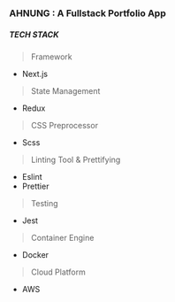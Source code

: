 ### AHNUNG : A Fullstack Portfolio App
#####  TECH STACK
> Framework 
- Next.js
> State Management
- Redux
> CSS Preprocessor
- Scss
> Linting Tool & Prettifying
- Eslint
- Prettier
> Testing
- Jest
> Container Engine
- Docker
> Cloud Platform
- AWS

